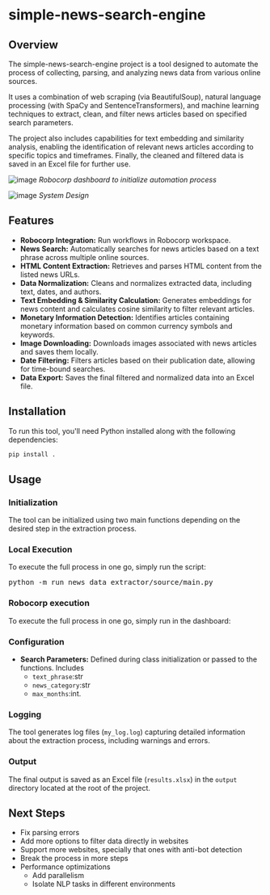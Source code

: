 # simple-news-search-engine
## Overview
The simple-news-search-engine project is a tool designed to automate the process of collecting, parsing, and analyzing news data from various online sources. 

It uses a combination of web scraping (via BeautifulSoup), natural language processing (with SpaCy and SentenceTransformers), and machine learning techniques to extract, clean, and filter news articles based on specified search parameters. 

The project also includes capabilities for text embedding and similarity analysis, enabling the identification of relevant news articles according to specific topics and timeframes. Finally, the cleaned and filtered data is saved in an Excel file for further use.

![image](https://github.com/user-attachments/assets/a5a31c2d-2109-49b1-93dd-801c4eb0bcf7)
*Robocorp dashboard to initialize automation process*

![image](https://github.com/user-attachments/assets/87345b6d-e9cc-48b8-80c8-8d9de85e66db)
*System Design*


## Features
- **Robocorp Integration:** Run workflows in Robocorp workspace. 
- **News Search:** Automatically searches for news articles based on a text phrase across multiple online sources.
- **HTML Content Extraction:** Retrieves and parses HTML content from the listed news URLs.
- **Data Normalization:** Cleans and normalizes extracted data, including text, dates, and authors.
- **Text Embedding & Similarity Calculation:** Generates embeddings for news content and calculates cosine similarity to filter relevant articles.
- **Monetary Information Detection:** Identifies articles containing monetary information based on common currency symbols and keywords.
- **Image Downloading:** Downloads images associated with news articles and saves them locally.
- **Date Filtering:** Filters articles based on their publication date, allowing for time-bound searches.
- **Data Export:** Saves the final filtered and normalized data into an Excel file.

## Installation

To run this tool, you'll need Python installed along with the following dependencies:

```bash
pip install .
```

## Usage

### Initialization

The tool can be initialized using two main functions depending on the desired step in the extraction process.


### Local Execution

To execute the full process in one go, simply run the script: <pre>python -m run news_data_extractor/source/main.py </pre>

### Robocorp execution

To execute the full process in one go, simply run in the dashboard:


### Configuration
- **Search Parameters:** Defined during class initialization or passed to the functions. Includes
   - `text_phrase`:str
   - `news_category`:str
   - `max_months`:int.

### Logging

The tool generates log files (`my_log.log`) capturing detailed information about the extraction process, including warnings and errors.

### Output

The final output is saved as an Excel file (`results.xlsx`) in the `output` directory located at the root of the project.

## Next Steps

- Fix parsing errors
- Add more options to filter data directly in websites
- Support more websites, specially that ones with anti-bot detection
- Break the process in more steps
- Performance optimizations
   - Add parallelism
   - Isolate NLP tasks in different environments









